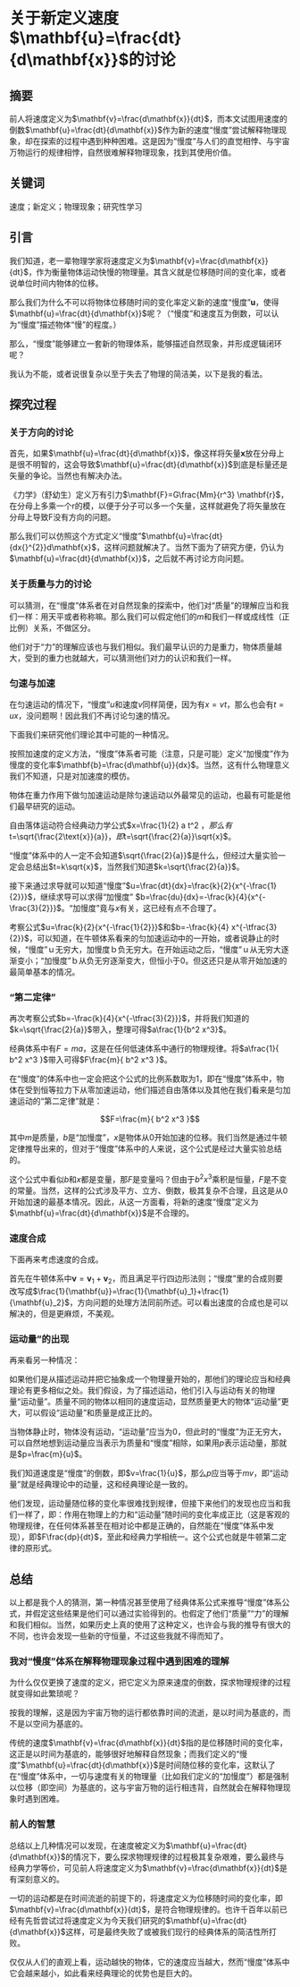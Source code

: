 # 关于新定义速度$\mathbf{u}=\frac{dt}{d\mathbf{x}}$的讨论



## 摘要
前人将速度定义为$\mathbf{v}=\frac{d\mathbf{x}}{dt}$，而本文试图用速度的倒数$\mathbf{u}=\frac{dt}{d\mathbf{x}}$作为新的速度“慢度”尝试解释物理现象，却在探索的过程中遇到种种困难。这是因为“慢度”与人们的直觉相悖、与宇宙万物运行的规律相悖，自然很难解释物理现象，找到其使用价值。

## 关键词
速度；新定义；物理现象；研究性学习

## 引言

我们知道，老一辈物理学家将速度定义为$\mathbf{v}=\frac{d\mathbf{x}}{dt}$，作为衡量物体运动快慢的物理量。其含义就是位移随时间的变化率，或者说单位时间内物体的位移。

那么我们为什么不可以将物体位移随时间的变化率定义新的速度“慢度”$\mathbf{u}$，使得$\mathbf{u}=\frac{dt}{d\mathbf{x}}$呢？（“慢度”和速度互为倒数，可以认为“慢度”描述物体“慢”的程度。）

那么，“慢度”能够建立一套新的物理体系，能够描述自然现象，并形成逻辑闭环呢？

我认为不能，或者说很复杂以至于失去了物理的简洁美，以下是我的看法。

## 探究过程

### 关于方向的讨论

首先，如果$\mathbf{u}=\frac{dt}{d\mathbf{x}}$，像这样将矢量$\mathbf{x}$放在分母上是很不明智的，这会导致$\mathbf{u}=\frac{dt}{d\mathbf{x}}$到底是标量还是矢量的争论。当然也有解决办法。

《力学》（舒幼生）定义万有引力$\mathbf{F}=G\frac{Mm}{r^3} \mathbf{r}$，在分母上多乘一个r的模，以便于分子可以多一个矢量，这样就避免了将矢量放在分母上导致F没有方向的问题。

那么我们可以仿照这个方式定义“慢度”$\mathbf{u}=\frac{dt}{dx{}^{2}}d\mathbf{x}$，这样问题就解决了。当然下面为了研究方便，仍认为$\mathbf{u}=\frac{dt}{d\mathbf{x}}$，之后就不再讨论方向问题。

### 关于质量与力的讨论

可以猜测，在“慢度”体系者在对自然现象的探索中，他们对“质量”的理解应当和我们一样：用天平或者称称嘛。那么我们可以假定他们的$m$和我们一样或成线性（正比例）关系，不做区分。

他们对于“力”的理解应该也与我们相似。我们最早认识的力是重力，物体质量越大，受到的重力也就越大，可以猜测他们对力的认识和我们一样。

### 匀速与加速

在匀速运动的情况下，“慢度”$u$和速度$v$同样简便，因为有$x=vt$，那么也会有$t=ux$，没问题啊！因此我们不再讨论匀速的情况。

下面我们来研究他们理论其中可能的一种情况。

按照加速度的定义方法，“慢度”体系者可能（注意，只是可能）定义“加慢度”作为慢度的变化率$\mathbf{b}=\frac{d\mathbf{u}}{dx}$。当然，这有什么物理意义我们不知道，只是对加速度的模仿。

物体在重力作用下做匀加速运动是除匀速运动以外最常见的运动，也最有可能是他们最早研究的运动。

自由落体运动符合经典动力学公式$x=\frac{1}{2} a t^2 $，那么有$t=\sqrt{\frac{2\text{x}}{a}}$，即$t=\sqrt{\frac{2}{a}}\sqrt{x}$。

“慢度”体系中的人一定不会知道$\sqrt{\frac{2}{a}}$是什么，但经过大量实验一定会总结出$t=k\sqrt{x}$，当然我们知道$k=\sqrt{\frac{2}{a}}$。

接下来通过求导就可以知道“慢度”$u=\frac{dt}{dx}=\frac{k}{2}{x^{-\frac{1}{2}}}$，继续求导可以求得“加慢度”
$b=\frac{du}{dx}=-\frac{k}{4}{x^{-\frac{3}{2}}}$。“加慢度”竟与$x$有关，这已经有点不合理了。

考察公式$u=\frac{k}{2}{x^{-\frac{1}{2}}}$和$b=-\frac{k}{4} x^{-\tfrac{3}{2}}$，可以知道，在牛顿体系看来的匀加速运动中的一开始，或者说静止的时候，“慢度”ｕ无穷大，加慢度ｂ负无穷大。在开始运动之后，“慢度”ｕ从无穷大逐渐变小；“加慢度”ｂ从负无穷逐渐变大，但恒小于0。但这还只是从零开始加速的最简单基本的情况。

### “第二定律”

再次考察公式$b=-\frac{k}{4}{x^{-\tfrac{3}{2}}}$，并将我们知道的$k=\sqrt{\frac{2}{a}}$带入，整理可得$a\frac{1}{b^2 x^3}$。

经典体系中有$F=ma$，这是在任何低速体系中通行的物理规律。将$a\frac{1}{ b^2 x^3 }$带入可得$F\frac{m}{ b^2 x^3 }$。

在“慢度”的体系中也一定会把这个公式的比例系数取为1，即在“慢度”体系中，物体在受到恒等拉力下从零加速运动，他们描述自由落体以及其他在我们看来是匀加速运动的“第二定律”就是：

$$F=\frac{m}{ b^2 x^3 }$$

其中$m$是质量，$b$是“加慢度”，$x$是物体从0开始加速的位移。我们当然是通过牛顿定律推导出来的，但对于“慢度”体系中的人来说，这个公式是经过大量实验总结的。

这个公式中看似$b$和$x$都是变量，那$F$是变量吗？但由于$b^2x^3$乘积是恒量，$F$是不变的常量。当然，这样的公式涉及平方、立方、倒数，极其复杂不合理，且这是从0开始加速的最基本情况。因此，从这一方面看，将新的速度“慢度”定义为$\mathbf{u}=\frac{dt}{d\mathbf{x}}$是不合理的。

### 速度合成

下面再来考虑速度的合成。

首先在牛顿体系中$\mathbf{v}=\mathbf{v}_1+\mathbf{v}_2$，而且满足平行四边形法则；“慢度”里的合成则要改写成$\frac{1}{\mathbf{u}}=\frac{1}{\mathbf{u}_1}+\frac{1}{\mathbf{u}_2}$，方向问题的处理方法同前所述。可以看出速度的合成也是可以解决的，但是更麻烦，不美观。

### 运动量”的出现

再来看另一种情况：

如果他们是从描述运动并把它抽象成一个物理量开始的，那他们的理论应当和经典理论有更多相似之处。我们假设，为了描述运动，他们引入与运动有关的物理量“运动量”。质量不同的物体以相同的速度运动，显然质量更大的物体“运动量”更大，可以假设“运动量”和质量是成正比的。

当物体静止时，物体没有运动，“运动量”应当为0，但此时的“慢度”为正无穷大，可以自然地想到运动量应当表示为质量和“慢度”相除，如果用$p$表示运动量，那就是$p=\frac{m}{u}$。

我们知道速度是“慢度”的倒数，即$v=\frac{1}{u}$，那么$p$应当等于$mv$，即“运动量”就是经典理论中的动量，这和经典理论是一致的。

他们发现，运动量随位移的变化率很难找到规律，但接下来他们的发现也应当和我们一样了，即：作用在物理上的力和“运动量”随时间的变化率成正比（这是客观的物理规律，在任何体系甚至在相对论中都是正确的，自然能在“慢度”体系中发现），即$F\frac{dp}{dt}$，至此和经典力学相统一。这个公式也就是牛顿第二定律的原形式。

## 总结

以上都是我个人的猜测，第一种情况甚至使用了经典体系公式来推导“慢度”体系公式，并假定这些结果是他们可以通过实验得到的。也假定了他们“质量”“力”的理解和我们相似。当然，如果历史上真的使用了这种定义，也许会与我的推导有很大的不同，也许会发现一些新的守恒量，不过这些我就不得而知了。

### 我对“慢度”体系在解释物理现象过程中遇到困难的理解

为什么仅仅更换了速度的定义，把它定义为原来速度的倒数，探求物理规律的过程就变得如此繁琐呢？

按我的理解，这是因为宇宙万物的运行都依靠时间的流逝，是以时间为基底的，而不是以空间为基底的。

传统的速度$\mathbf{v}=\frac{d\mathbf{x}}{dt}$指的是位移随时间的变化率，这正是以时间为基底的，能够很好地解释自然现象；而我们定义的“慢度”$\mathbf{u}=\frac{dt}{d\mathbf{x}}$是时间随位移的变化率，这默认了在“慢度”体系中，一切与速度有关的物理量（比如我们定义的“加慢度”）都是强制以位移（即空间）为基底的，这与宇宙万物的运行相违背，自然就会在解释物理现象时遇到困难。

### 前人的智慧

总结以上几种情况可以发现，在速度被定义为$\mathbf{u}=\frac{dt}{d\mathbf{x}}$的情况下，要么探求物理规律的过程极其复杂艰难，要么最终与经典力学等价，可见前人将速度定义为$\mathbf{v}=\frac{d\mathbf{x}}{dt}$是有深刻意义的。

一切的运动都是在时间流逝的前提下的，将速度定义为位移随时间的变化率，即$\mathbf{v}=\frac{d\mathbf{x}}{dt}$，是符合物理规律的。也许千百年以前已经有先哲尝试过将速度定义为今天我们研究的$\mathbf{u}=\frac{dt}{d\mathbf{x}}$这样，可是最终失败了或被我们现行的经典体系的简洁性所打败。

仅仅从人们的直观上看，运动越快的物体，它的速度应当越大，然而“慢度”体系中它会越来越小，如此看来经典理论的优势也是巨大的。
